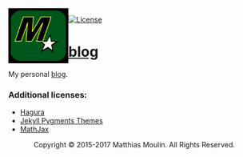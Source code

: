 <img align="left" src="https://github.com/matt77hias/matt77hias.github.io/blob/master/res/Picture.jpg" width="120px"/>

[![License][s1]][li]

[s1]: https://img.shields.io/badge/licence-No%20Licence-blue.svg
[li]: https://raw.githubusercontent.com/matt77hias/matt77hias.github.io/master/LICENSE.txt

# [blog](http://matt77hias.github.io/blog)
My personal [blog](http://matt77hias.github.io/blog).

### Additional licenses:
* [Hagura](https://github.com/sharu725/hagura/blob/gh-pages/LICENCE.md)
* [Jekyll Pygments Themes](https://github.com/jwarby/jekyll-pygments-themes/blob/master/UNLICENSE.txt)
* [MathJax](https://github.com/mathjax/MathJax/blob/master/LICENSE)

<p align="center">Copyright © 2015-2017 Matthias Moulin. All Rights Reserved.</p>
